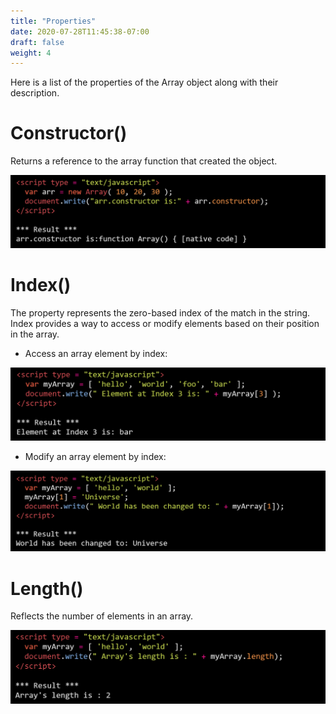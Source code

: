 ```yaml
---
title: "Properties"
date: 2020-07-28T11:45:38-07:00
draft: false
weight: 4
---
```


Here is a list of the properties of the Array object along with their description.


# Constructor() 
Returns a reference to the array function that created the object.

![#Can't find image](../img/array_properties/constructor.png)


# Index() 
The property represents the zero-based index of the match in the string. Index provides a way to access or modify elements based on their position in the array.

- Access an array element by index:

![#Can't find image](../img/array_properties/indexaccess.png)

- Modify an array element by index:

![#Can't find image](../img/array_properties/indexmodify.png)


# Length() 
Reflects the number of elements in an array.

![#Can't find image](../img/array_properties/length.png)